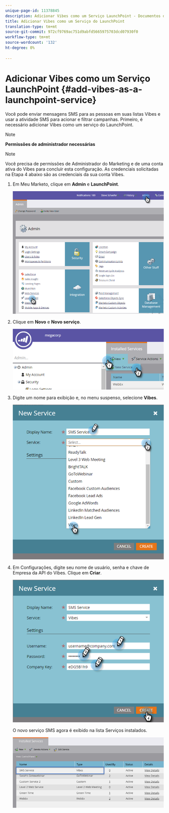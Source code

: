 ```yaml
---
unique-page-id: 11378845
description: Adicionar Vibes como um Serviço LaunchPoint - Documentos do Marketing - Documentação do produto
title: Adicionar Vibes como um Serviço do LaunchPoint
translation-type: tm+mt
source-git-commit: 972cf9769ac751d9abfd5665975703dcd07930f0
workflow-type: tm+mt
source-wordcount: '132'
ht-degree: 0%

---
```



# Adicionar Vibes como um Serviço LaunchPoint {#add-vibes-as-a-launchpoint-service}

Você pode enviar mensagens SMS para as pessoas em suas listas Vibes e usar a atividade SMS para acionar e filtrar campanhas. Primeiro, é necessário adicionar Vibes como um serviço do LaunchPoint.

>[!NOTE]
>
>**Permissões de administrador necessárias**

>[!NOTE]
>
>Você precisa de permissões de Administrador do Marketing e de uma conta ativa do Vibes para concluir esta configuração. As credenciais solicitadas na Etapa 4 abaixo são as credenciais da sua conta Vibes.

1. Em Meu Marketo, clique em **Admin** e **LaunchPoint**.

   ![](assets/image2016-7-27-9-3a31-3a17.png)

1. Clique em **Novo** e **Novo serviço**.

   ![](assets/image2016-7-27-9-3a34-3a25.png)

1. Digite um nome para exibição e, no menu suspenso, selecione **Vibes**.

   ![](assets/new-service-vibes.png)

1. Em Configurações, digite seu nome de usuário, senha e chave de Empresa da API do Vibes. Clique em **Criar**.

   ![](assets/new-service-vibes-settings-2.png)

   O novo serviço SMS agora é exibido na lista Serviços instalados.

   ![](assets/image2016-7-27-9-3a45-3a1.png)
